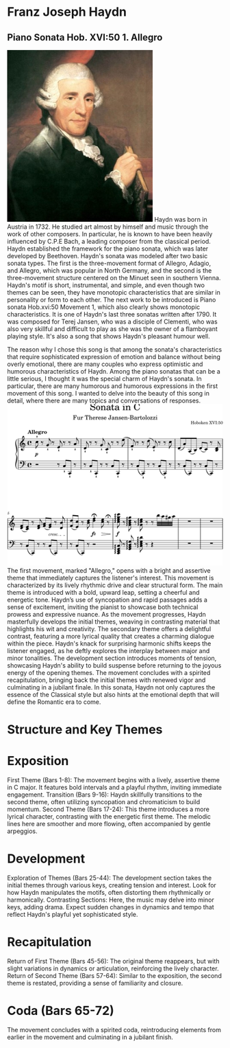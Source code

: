 # Franz Joseph Haydn
## Piano Sonata Hob. XVI:50 1. Allegro
<img src="하이든.jpg">
Haydn was born in Austria in 1732. He studied art almost by himself and music through the work of other composers. In particular, he is known to have been heavily influenced by C.P.E Bach, a leading composer from the classical period. Haydn established the framework for the piano sonata, which was later developed by Beethoven. Haydn's sonata was modeled after two basic sonata types. The first is the three-movement format of Allegro, Adagio, and Allegro, which was popular in North Germany, and the second is the three-movement structure centered on the Minuet seen in southern Vienna. Haydn's motif is short, instrumental, and simple, and even though two themes can be seen, they have monotopic characteristics that are similar in personality or form to each other. The next work to be introduced is Piano sonata Hob.xvi:50 Movement 1, which also clearly shows monotopic characteristics. It is one of Haydn's last three sonatas written after 1790. It was composed for Terej Jansen, who was a disciple of Clementi, who was also very skillful and difficult to play as she was the owner of a flamboyant playing style. It's also a song that shows Haydn's pleasant humour well.

The reason why I chose this song is that among the sonata's characteristics that require sophisticated expression of emotion and balance without being overly emotional, there are many couples who express optimistic and humorous characteristics of Haydn. Among the piano sonatas that can be a little serious, I thought it was the special charm of Haydn's sonata. In particular, there are many humorous and humorous expressions in the first movement of this song. I wanted to delve into the beauty of this song in detail, where there are many topics and conversations of responses. 
<img src="Hello World png.png">
The first movement, marked "Allegro," opens with a bright and assertive theme that immediately captures the listener's interest. This movement is characterized by its lively rhythmic drive and clear structural form. The main theme is introduced with a bold, upward leap, setting a cheerful and energetic tone. Haydn’s use of syncopation and rapid passages adds a sense of excitement, inviting the pianist to showcase both technical prowess and expressive nuance. As the movement progresses, Haydn masterfully develops the initial themes, weaving in contrasting material that highlights his wit and creativity. The secondary theme offers a delightful contrast, featuring a more lyrical quality that creates a charming dialogue within the piece. Haydn's knack for surprising harmonic shifts keeps the listener engaged, as he deftly explores the interplay between major and minor tonalities. The development section introduces moments of tension, showcasing Haydn's ability to build suspense before returning to the joyous energy of the opening themes. The movement concludes with a spirited recapitulation, bringing back the initial themes with renewed vigor and culminating in a jubilant finale. In this sonata, Haydn not only captures the essence of the Classical style but also hints at the emotional depth that will define the Romantic era to come.
# Structure and Key Themes
# Exposition
First Theme (Bars 1-8): The movement begins with a lively, assertive theme in C major. It features bold intervals and a playful rhythm, inviting immediate engagement.
Transition (Bars 9-16): Haydn skillfully transitions to the second theme, often utilizing syncopation and chromaticism to build momentum.
Second Theme (Bars 17-24): This theme introduces a more lyrical character, contrasting with the energetic first theme. The melodic lines here are smoother and more flowing, often accompanied by gentle arpeggios.
# Development
Exploration of Themes (Bars 25-44): The development section takes the initial themes through various keys, creating tension and interest. Look for how Haydn manipulates the motifs, often distorting them rhythmically or harmonically.
Contrasting Sections: Here, the music may delve into minor keys, adding drama. Expect sudden changes in dynamics and tempo that reflect Haydn's playful yet sophisticated style.
# Recapitulation
Return of First Theme (Bars 45-56): The original theme reappears, but with slight variations in dynamics or articulation, reinforcing the lively character.
Return of Second Theme (Bars 57-64): Similar to the exposition, the second theme is restated, providing a sense of familiarity and closure.
# Coda (Bars 65-72) 
The movement concludes with a spirited coda, reintroducing elements from earlier in the movement and culminating in a jubilant finish.
